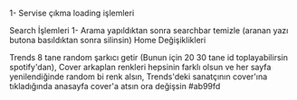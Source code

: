 1- Servise çıkma loading işlemleri

Search İşlemleri
1- Arama yapıldıktan sonra searchbar temizle (aranan yazı butona basıldıktan sonra silinsin)
Home Değişiklikleri

Trends
8 tane random şarkıcı getir (Bunun için 20 30 tane id toplayabilirsin spotify'dan),
Cover arkaplan renkleri hepsinin farklı olsun ve her sayfa yenilendiğinde random bi renk alsın,
Trends'deki sanatçının cover'ına tıkladığında anasayfa cover'a atsın ora değişsin
#ab99fd